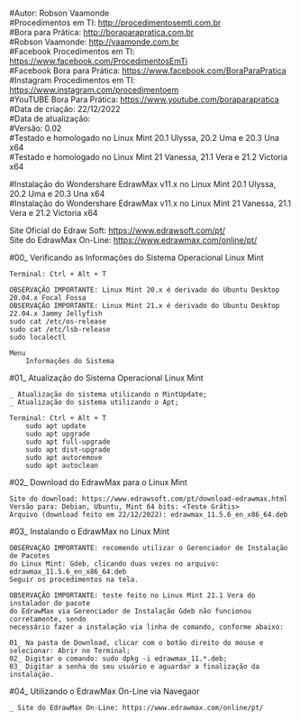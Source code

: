 #Autor: Robson Vaamonde<br>
#Procedimentos em TI: http://procedimentosemti.com.br<br>
#Bora para Prática: http://boraparapratica.com.br<br>
#Robson Vaamonde: http://vaamonde.com.br<br>
#Facebook Procedimentos em TI: https://www.facebook.com/ProcedimentosEmTi<br>
#Facebook Bora para Prática: https://www.facebook.com/BoraParaPratica<br>
#Instagram Procedimentos em TI: https://www.instagram.com/procedimentoem<br>
#YouTUBE Bora Para Prática: https://www.youtube.com/boraparapratica<br>
#Data de criação: 22/12/2022<br>
#Data de atualização: <br>
#Versão: 0.02<br>
#Testado e homologado no Linux Mint 20.1 Ulyssa, 20.2 Uma e 20.3 Una x64<br>
#Testado e homologado no Linux Mint 21 Vanessa, 21.1 Vera e 21.2 Victoria x64

#Instalação do Wondershare EdrawMax v11.x no Linux Mint 20.1 Ulyssa, 20.2 Uma e 20.3 Una x64<br>
#Instalação do Wondershare EdrawMax v11.x no Linux Mint 21 Vanessa, 21.1 Vera e 21.2 Victoria x64

Site Oficial do Edraw Soft: https://www.edrawsoft.com/pt/<br>
Site do EdrawMax On-Line: https://www.edrawmax.com/online/pt/

#00_ Verificando as Informações do Sistema Operacional Linux Mint<br>

	Terminal: Ctrl + Alt + T

	OBSERVAÇÃO IMPORTANTE: Linux Mint 20.x é derivado do Ubuntu Desktop 20.04.x Focal Fossa 
	OBSERVAÇÃO IMPORTANTE: Linux Mint 21.x é derivado do Ubuntu Desktop 22.04.x Jammy Jellyfish
	sudo cat /etc/os-release
	sudo cat /etc/lsb-release
	sudo localectl

	Menu
		Informações do Sistema

#01_ Atualização do Sistema Operacional Linux Mint<br>

	_ Atualização do sistema utilizando o MintUpdate;
	_ Atualização do sistema utilizando o Apt;

	Terminal: Ctrl + Alt + T
		sudo apt update
		sudo apt upgrade
		sudo apt full-upgrade
		sudo apt dist-upgrade
		sudo apt autoremove
		sudo apt autoclean

#02_ Download do EdrawMax para o Linux Mint<br>

	Site do download: https://www.edrawsoft.com/pt/download-edrawmax.html
	Versão para: Debian, Ubuntu, Mint 64 bits: <Teste Grátis>
	Arquivo (download feito em 22/12/2022): edrawmax_11.5.6_en_x86_64.deb

#03_ Instalando o EdrawMax no Linux Mint<br>

	OBSERVAÇÃO IMPORTANTE: recomendo utilizar o Gerenciador de Instalação de Pacotes
	do Linux Mint: Gdeb, clicando duas vezes no arquivo: edrawmax_11.5.6_en_x86_64.deb
	Seguir os procedimentos na tela.

	OBSERVAÇÃO IMPORTANTE: teste feito no Linux Mint 21.1 Vera do instalador do pacote
	do EdrawMax via Gerenciador de Instalação Gdeb não funcionou corretamente, sendo
	necessário fazer a instalação via linha de comando, conforme abaixo:
	
	01_ Na pasta de Download, clicar com o botão direito do mouse e selecionar: Abrir no Terminal;
	02_ Digitar o comando: sudo dpkg -i edrawmax_11.*.deb;
	03_ Digitar a senha do seu usuário e aguardar a finalização da instalação.

#04_ Utilizando o EdrawMax On-Line via Navegaor

	_ Site do EdrawMax On-Line: https://www.edrawmax.com/online/pt/